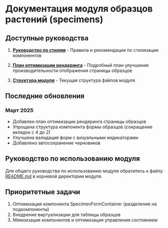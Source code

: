 # Документация модуля образцов растений (specimens)

## Доступные руководства

1. **[Руководство по стилям](./styles-guide.md)** - Правила и рекомендации по стилизации компонентов

2. **[План оптимизации рендеринга](./план-оптимизации-рендеринга.md)** - Подробный план улучшения производительности отображения страницы образцов

3. **[Структура модуля](./Структура_specimens_от_07-03-2025.md)** - Текущая структура файлов модуля

## Последние обновления

### Март 2025

- Добавлен план оптимизации рендеринга страницы образцов
- Упрощена структура компонента формы образцов (сокращение вкладок с 4 до 2)
- Улучшена валидация форм с визуальными индикаторами
- Добавлено автосохранение черновиков

## Руководство по использованию модуля

Для общего руководства по использованию модуля обратитесь к файлу [README.md](../README.md) в корневой директории модуля.

## Приоритетные задачи

1. Оптимизация компонента SpecimenFormContainer (разделение на подкомпоненты)
2. Внедрение виртуализации для таблицы образцов
3. Мемоизация компонентов и оптимизация управления состоянием 